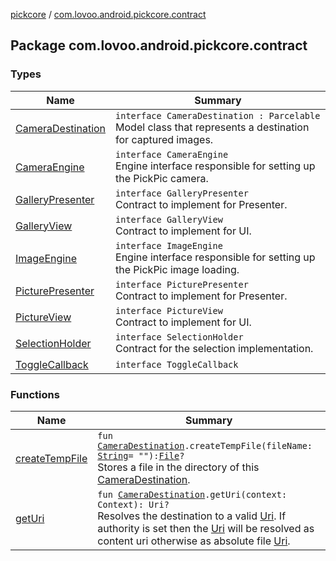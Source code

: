 [pickcore](../index.md) / [com.lovoo.android.pickcore.contract](./index.md)

## Package com.lovoo.android.pickcore.contract

### Types

| Name | Summary |
|---|---|
| [CameraDestination](-camera-destination/index.md) | `interface CameraDestination : Parcelable`<br>Model class that represents a destination for captured images. |
| [CameraEngine](-camera-engine/index.md) | `interface CameraEngine`<br>Engine interface responsible for setting up the PickPic camera. |
| [GalleryPresenter](-gallery-presenter/index.md) | `interface GalleryPresenter`<br>Contract to implement for Presenter. |
| [GalleryView](-gallery-view/index.md) | `interface GalleryView`<br>Contract to implement for UI. |
| [ImageEngine](-image-engine/index.md) | `interface ImageEngine`<br>Engine interface responsible for setting up the PickPic image loading. |
| [PicturePresenter](-picture-presenter/index.md) | `interface PicturePresenter`<br>Contract to implement for Presenter. |
| [PictureView](-picture-view/index.md) | `interface PictureView`<br>Contract to implement for UI. |
| [SelectionHolder](-selection-holder/index.md) | `interface SelectionHolder`<br>Contract for the selection implementation. |
| [ToggleCallback](-toggle-callback/index.md) | `interface ToggleCallback` |

### Functions

| Name | Summary |
|---|---|
| [createTempFile](create-temp-file.md) | `fun `[`CameraDestination`](-camera-destination/index.md)`.createTempFile(fileName: `[`String`](https://kotlinlang.org/api/latest/jvm/stdlib/kotlin/-string/index.html)` = ""): `[`File`](https://docs.oracle.com/javase/8/docs/api/java/io/File.html)`?`<br>Stores a file in the directory of this [CameraDestination](-camera-destination/index.md). |
| [getUri](get-uri.md) | `fun `[`CameraDestination`](-camera-destination/index.md)`.getUri(context: Context): Uri?`<br>Resolves the destination to a valid [Uri](#). If authority is set then the [Uri](#) will be resolved as content uri otherwise as absolute file [Uri](#). |

